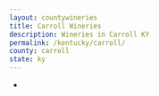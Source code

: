 ```yaml
---
layout: countywineries
title: Carroll Wineries
description: Wineries in Carroll KY
permalink: /kentucky/carroll/
county: carroll
state: ky
---
```

-
